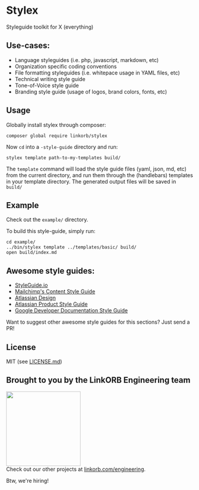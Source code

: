 Stylex
======

Styleguide toolkit for X (everything)

## Use-cases:

* Language styleguides (i.e. php, javascript, markdown, etc)
* Organization specific coding conventions
* File formatting styleguides (i.e. whitepace usage in YAML files, etc)
* Technical writing style guide
* Tone-of-Voice style guide
* Branding style guide (usage of logos, brand colors, fonts, etc)

## Usage

Globally install stylex through composer:

    composer global require linkorb/stylex

Now `cd` into a `-style-guide` directory and run:

    stylex template path-to-my-templates build/

The `template` command will load the style guide files (yaml, json, md, etc) from the current directory, and run them through the (handlebars) templates in your template directory.
The generated output files will be saved in `build/`

## Example

Check out the `example/` directory.

To build this style-guide, simply run:

    cd example/
    ../bin/stylex template ../templates/basic/ build/
    open build/index.md

## Awesome style guides:

* [StyleGuide.io](http://styleguides.io/)
* [Mailchimp's Content Style Guide](https://styleguide.mailchimp.com/)
* [Atlassian Design](https://atlassian.design/)
* [Atlassian Product Style Guide](https://atlassian.design/guidelines/product/overview)
* [Google Developer Documentation Style Guide](https://developers.google.com/style/)

Want to suggest other awesome style guides for this sections? Just send a PR!

## License

MIT (see [LICENSE.md](LICENSE.md))

## Brought to you by the LinkORB Engineering team

<img src="http://www.linkorb.com/d/meta/tier1/images/linkorbengineering-logo.png" width="200px" /><br />
Check out our other projects at [linkorb.com/engineering](http://www.linkorb.com/engineering).

Btw, we're hiring!
